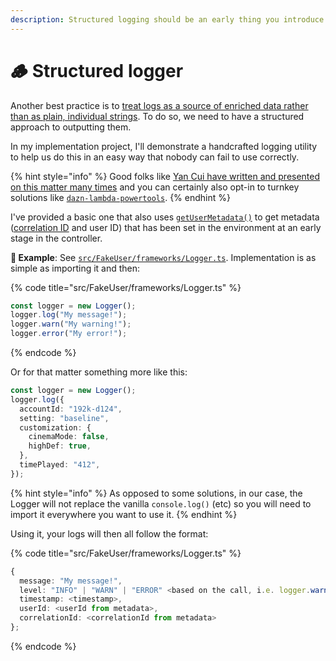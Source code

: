 ```yaml
---
description: Structured logging should be an early thing you introduce into your stack.
---
```


# 🪵 Structured logger

Another best practice is to [treat logs as a source of enriched data rather than as plain, individual strings](https://www.mostafableu.com/blog/why-you-should-care-about-structured-logging/). To do so, we need to have a structured approach to outputting them.

In my implementation project, I'll demonstrate a handcrafted logging utility to help us do this in an easy way that nobody can fail to use correctly.

{% hint style="info" %}
Good folks like [Yan Cui have written and presented on this matter many times](https://www.slideshare.net/Codemotion/yan-cui-how-to-build-observability-into-a-serverless-application-codemotion-amsterdam-2019) and you can certainly also opt-in to turnkey solutions like [`dazn-lambda-powertools`](https://github.com/getndazn/dazn-lambda-powertools).
{% endhint %}

I've provided a basic one that also uses [`getUserMetadata()`](https://github.com/mikaelvesavuori/better-apis-workshop/blob/main/src/FakeUser/frameworks/userMetadata.ts) to get metadata ([correlation ID](https://microsoft.github.io/code-with-engineering-playbook/observability/correlation-id/) and user ID) that has been set in the environment at an early stage in the controller.

**🎯 Example**: See [`src/FakeUser/frameworks/Logger.ts`](https://github.com/mikaelvesavuori/better-apis-workshop/blob/main/src/FakeUser/frameworks/Logger.ts). Implementation is as simple as importing it and then:

{% code title="src/FakeUser/frameworks/Logger.ts" %}

```typescript
const logger = new Logger();
logger.log("My message!");
logger.warn("My warning!");
logger.error("My error!");
```

{% endcode %}

Or for that matter something more like this:

```typescript
const logger = new Logger();
logger.log({
  accountId: "192k-d124",
  setting: "baseline",
  customization: {
    cinemaMode: false,
    highDef: true,
  },
  timePlayed: "412",
});
```

{% hint style="info" %}
As opposed to some solutions, in our case, the Logger will not replace the vanilla `console.log()` (etc) so you will need to import it everywhere you want to use it.
{% endhint %}

Using it, your logs will then all follow the format:

{% code title="src/FakeUser/frameworks/Logger.ts" %}

```typescript
{
  message: "My message!",
  level: "INFO" | "WARN" | "ERROR" <based on the call, i.e. logger.warn() etc.>,
  timestamp: <timestamp>,
  userId: <userId from metadata>,
  correlationId: <correlationId from metadata>
};
```

{% endcode %}
